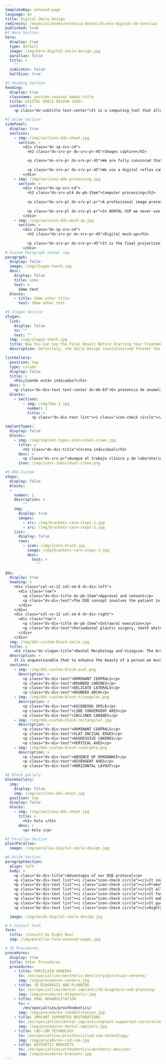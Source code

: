 ```yaml
---
templateKey: annexed-page
language: en
title: Digital Smile Design
redirects: /especialidades/estetica-dental/diseno-digital-de-sonrisa/
published: true
#1 Hero Section
hero:
  display: true
  type: default
  image: /img/hero-digital-smile-design.jpg
  parallax: false
  title: >
    ''
  indicator: false
  halfSize: true

#2 Heading Section
heading:
  display: true
  classname: section-reasons bebas-title
  title: DIGITAL SMILE DESIGN (DSD)
  content: >
    <p class="dv-subtitle text-center">It is a computing tool that allows us, through a digital photographic protocol, to record and study your proportions and dentofacial features, plan your ideal smile and simulate it graphically.</p>

#3 Aside Section
sidePanel:
  display: true
  sections:
    - img: /img/sections-dds-shoot.jpg
      section: >
        <div class="dv-sp-srv-cd">
          <h2 class="dv-srv-pr dv-srv-pr-45">Images capture</h2>

          <p class="dv-srv-pr dv-srv-pr-45">We are fully convinced that clinical photography is for Dental Aesthetics what radiography is for Dentistry in general. "A picture says more than a thousand words" and "a picture shows more than a thousand details”.</p>
          
          <p class="dv-srv-pr dv-srv-pr-45">We use a digital reflex camera to record the patient's mouth and face from various angles and profiles. To do a good job it is essential that intra and extraoral photographs have high resolution, good lighting, sharpness and depth of field. Normally we handle under JPG format.</p>
        </div>
    - img: /img/sections-dds-processing.jpg
      section: >
        <div class="dv-sp-srv-cd">
          <h2 class="dv-srv-pl4 dv-pb-15em">Computer processing</h2>
          
          <p class="dv-srv-pl dv-srv-pl-pr">A professional image processing software allows us to measure and modify the position, shape and dimensions of teeth and gums in order to reproduce the best possible aesthetic result, of course, under the golden ratio criterion <i>(1/1.618)</i> and always within the biologically viable limits.</p>
          
          <p class="dv-srv-pl dv-srv-pl-pr">In DENTAL VIP we never use templates or serial prototypes. Our designs are completely personalized, realistic and adjusted to the true clinical condition of the person.  <strong>We only show what we can truly achieve!</strong></p>
        </div>
    - img: /img/sections-dds-mock-up.jpg
      section: >
        <div class="dv-sp-srv-cd">
          <h2 class="dv-srv-pr dv-srv-pr-45">Digital mock-up</h2>
          
          <p class="dv-srv-pr dv-srv-pr-45">It is the final projection, simulation and photomontage of the new smile. In it, you will be able to appreciate in detail the benefits of each and every one of the interventions suggested by our team of Specialists. If there were still doubt, we would then proceed to obtain a real plaster cast to over it reproduce the design contemplated in laboratory wax and duplicate it directly in the patient's mouth with a special acrylic resin. This splint or acrylic prototype could be used for up to a week and be subjected to the consideration of friends and close family.</p>
        </div>
# Custom Paragraph center img
paragraph:
  display: false
  image: /img/slogan-teeth.jpg
  desc:
    display: false
    title: some
    text: >
      SOme text
  blocks:
    - title: SOme other title
      text: SOme other text

#4 Slogan Section
slogan:
  link:
    display: false
    to: ""
    text: ""
  img: /img/slogan-teeth.jpg
  title: Now You Can See the Final Result Before Starting Your Treatment!
  description: Definitely, the Smile Design revolutionized forever the study and clinical practice of Aesthetic Dentistry.

listGallery:
  position: top
  type: column
  display: false
  title: >
    <h1>¿Cuándo están indicadas?</h1>
  desc: >
    <p class="dv-div-text text-center dv-mb-83">En presencia de anomalías estéticas que comprometan la apariencia de la persona.  A continuación presentamos diversas <br> condiciones clínicas susceptibles a este tipo de restauración dental:</p>
  blocks:
    - sections:
        - img: /img/b&a-1.jpg
          number: 1
          title: >
            <p class="dv-div-text list"><i class="icon-check circle"></i>Diastemas o separaciones interdentales</p>

implantTypes:
  display: false
  blocks:
    - img: /img/implant-types-individual-crown.jpg
      title: >
        <h2 class="dv-div-title">Corona individual</h2>
      desc: >
        <p class="dv-srv-pr">Aunque el trabajo clínico y de laboratorio es mucho más complejo que el de una corona o funda dentosoportada <em>(sobre un diente natural)</em>, es la restauración más básica que se puede confeccionar sobre un implante oseointegrado. Están indicadas en casos de implantes unitarios y pueden ser de metal-porcelana, Disilicato de Litio u Óxido de Zirconio <em>(alta estética dental).</em></p>
      icon: /img/icons-individual-crown.png

#5 DDS Custom
steps:
  display: false
  blocks:
  -
    number: 1
    description: >
        ''
    img:
      display: true
      images:
        - src: /img/brackets-care-steps-1.jpg
        - src: /img/brackets-care-steps-2.jpg
    list:
      display: false
      rows:
        - icon: /img/icons-brush.jpg
          image: /img/brackets-care-steps-3.jpg
          desc:
            text: > 
              ''

dds: 
  display: true
  heading: > 
    <div class="col-xs-12 col-sm-6 dv-div-left">
      <div class="row">
        <p class="dv-div-title dv-pb-15em">Approval and consent</p>
        <p class="dv-div-text">The DSD concept involves the patient in the transformation process of his own smile, making him a co-designer of the treatment and allowing him to express his expectations to the work team, to finally achieve his absolute compliance and authorization for the clinical procedure.</p>
      </div>
    </div>
    <div class="col-xs-12 col-sm-6 dv-div-right">
      <div class="row">
        <p class="dv-div-title dv-pb-15em">Intraoral execution</p>
        <p class="dv-div-text">Periodontal plastic surgery, teeth whitening, cosmetic contouring, adhesive restorations, veneers and total-ceramic crowns are the most common clinical interventions in a Smile Design. Usually, the participation of two or more Specialist Dentists is necessary.</p>
      </div>
    </div>
  img: /img/dds-custom-block-smile.jpg
  title: > 
    <h2 class="dv-slogan-title">Dental Morphology and Visagism: The Art of Customizing a Smile</h2>
  description: > 
    It is unquestionable that to enhance the beauty of a person we must always seek harmony between his face, his facial features and the shape of his teeth. But with the technique of Visagism we go even so further and seek to project the patient's personality through the geometric pattern of his smile. Today we know that our unconscious and emotional understanding tends to associate oval shapes with sensitive and melancholic characters, triangular shapes with dynamic and extroverted people, rectangular ones with strong and dominant temperaments and square ones with serious and discrete individuals.
  sections:
    - img: /img/dds-custom-block-oval.png
      description: > 
        <p class="dv-div-text">DOMINANT CENTRALS</p>
        <p class="dv-div-text">ROUNDED CANINES</p>
        <p class="dv-div-text">DELICATE LATERALS</p>
        <p class="dv-div-text">ROUNDED ARCH</p>
    - img: /img/dds-custom-block-triangular.png
      description: > 
        <p class="dv-div-text">ASCENDING SMILE</p>
        <p class="dv-div-text">LINE CONVERGENT AXES</p>
        <p class="dv-div-text">INCLINED CANINES</p>
    - img: /img/dds-custom-block-rectangular.jpg
      description: > 
        <p class="dv-div-text">DOMINANT CENTRALS</p>
        <p class="dv-div-text">FLAT INCISAL EDGES</p>
        <p class="dv-div-text">AGGRESSIVE CANINES</p>
        <p class="dv-div-text">VERTICAL AXES</p>
    - img: /img/dds-custom-block-cuadradra.png
      description: > 
        <p class="dv-div-text">ABSENCE OF DOMINANCE</p>
        <p class="dv-div-text">DIVERGENT AXES</p>
        <p class="dv-div-text">HORIZONTAL LAYOUT</p>

#6 Block gallery
blockGallery:
  img:
    display: false
    img: /img/sections-dds-shoot.jpg
  position: top
  display: false
  blocks:
    - img: /img/sections-dds-shoot.jpg
      title: >
        <h1> hola </h1>
      desc: >
        <p> hola </p>

#7 Parallax Section
plainParallax:
  image: /img/parallax-digital-smile-design.jpg

#8 Aside Section
paragraphSection:
  align: left
  body: >
    <p class="dv-div-title">Advantages of our DSD protocol</p>
    <p class="dv-div-text list"><i class="icon-check circle"></i>It incorporates innovative and invaluable diagnostic and therapeutic planning tools. </p>
    <p class="dv-div-text list"><i class="icon-check circle"></i>Promotes the active and decisive participation of the patient in his treatment.</p>
    <p class="dv-div-text list"><i class="icon-check circle"></i>It allows us to experiment with different shapes, sizes and colors of teeth, before choosing the definitive ones. </p>
    <p class="dv-div-text list"><i class="icon-check circle"></i>It facilitates communication and interaction between our team of Dentists. </p>
    <p class="dv-div-text list"><i class="icon-check circle"></i>It makes possible the transmission of exact graphic indications to the dental technician. </p>
    <p class="dv-div-text list"><i class="icon-check circle"></i>It guarantees that the confection of indirect ceramic restorations be a faithful reflection of our professional wishes and criteria. </p>
    <p class="dv-div-text list"><i class="icon-check circle"></i>Highly predictable, accurate and satisfactory results.</p>

  image: /img/aside-digital-smile-design.jpg

# 9 Contact Form
form:
  title: ¡Consult Us Right Now!
  img: /img/parallax-form-annexed-pages.jpg

# 10 Procedures
procedures:
  display: true
  title: Other Procedures
  procedures:
    - title: PORCELAIN VENEERS
      to: /en/specialties/aesthetic-dentistry/porcelain-veneers/
      img: /img/procedures-veneers.jpg
    - title: 3D DIAGNOSIS AND PLANNING
      to: /en/specialties/dental-implants/3d-diagnosis-and-planning/
      img: /img/procedures-diagnostic.jpg
    - title: ORAL REHABILITATION
      to: >
        /en/specialties/prosthodontics/
      img: /img/procedures-rehabilitation.jpg
    - title: IMPLANT SUPPORTED RESTORATIONS
      to: /en/specialties/dental-implants/implant-supported-restorations/
      img: /img/procedures-dental-implants.jpg
    - title: CAD-CAM TECHNOLOGY
      to: /en/specialties/prosthesis/cad-cam-technology/
      img: /img/procedures-cad-cam.jpg
    - title: AESTHETIC BRACKETS
      to: /en/specialties/orthodontics/aesthetic-devices/
      img: /img/procedures-brackets.jpg
---
```

